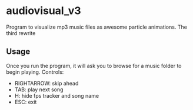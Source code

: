 # audiovisual_v3
Program to visualize mp3 music files as awesome particle animations. The third rewrite
## Usage
Once you run the program, it will ask you to browse for a music folder to begin playing.
Controls:
 - RIGHTARROW: skip ahead
 - TAB:        play next song
 - H:          hide fps tracker and song name
 - ESC:        exit

